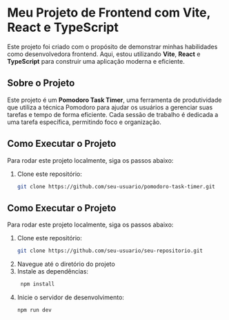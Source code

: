 # Meu Projeto de Frontend com Vite, React e TypeScript

Este projeto foi criado com o propósito de demonstrar minhas habilidades como desenvolvedora frontend. Aqui, estou utilizando **Vite**, **React** e **TypeScript** para construir uma aplicação moderna e eficiente.

## Sobre o Projeto

Este projeto é um **Pomodoro Task Timer**, uma ferramenta de produtividade que utiliza a técnica Pomodoro para ajudar os usuários a gerenciar suas tarefas e tempo de forma eficiente. Cada sessão de trabalho é dedicada a uma tarefa específica, permitindo foco e organização.


## Como Executar o Projeto

Para rodar este projeto localmente, siga os passos abaixo:

1. Clone este repositório:
   ```bash
   git clone https://github.com/seu-usuario/pomodoro-task-timer.git

## Como Executar o Projeto

Para rodar este projeto localmente, siga os passos abaixo:

1. Clone este repositório:
   ```bash
   git clone https://github.com/seu-usuario/seu-repositorio.git

2. Navegue até o diretório do projeto
3. Instale as dependências:
   ```bash
    npm install
4. Inicie o servidor de desenvolvimento:
    ```bash
    npm run dev
